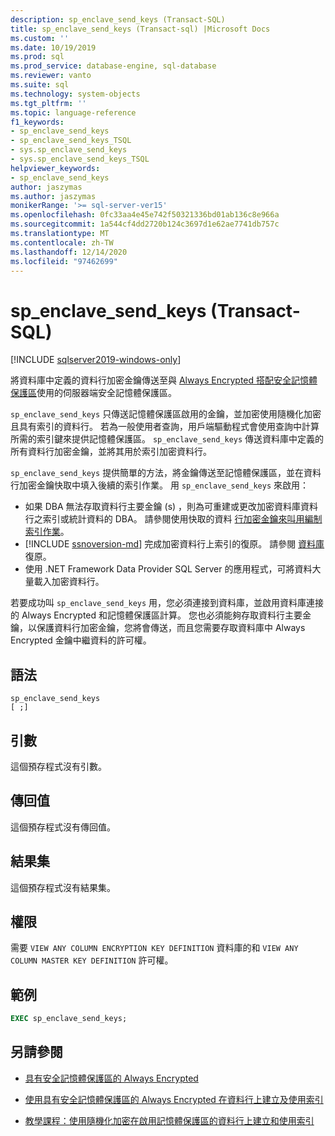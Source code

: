```yaml
---
description: sp_enclave_send_keys (Transact-SQL)
title: sp_enclave_send_keys (Transact-sql) |Microsoft Docs
ms.custom: ''
ms.date: 10/19/2019
ms.prod: sql
ms.prod_service: database-engine, sql-database
ms.reviewer: vanto
ms.suite: sql
ms.technology: system-objects
ms.tgt_pltfrm: ''
ms.topic: language-reference
f1_keywords:
- sp_enclave_send_keys
- sp_enclave_send_keys_TSQL
- sys.sp_enclave_send_keys
- sys.sp_enclave_send_keys_TSQL
helpviewer_keywords:
- sp_enclave_send_keys
author: jaszymas
ms.author: jaszymas
monikerRange: '>= sql-server-ver15'
ms.openlocfilehash: 0fc33aa4e45e742f50321336bd01ab136c8e966a
ms.sourcegitcommit: 1a544cf4dd2720b124c3697d1e62ae7741db757c
ms.translationtype: MT
ms.contentlocale: zh-TW
ms.lasthandoff: 12/14/2020
ms.locfileid: "97462699"
---
```

# <a name="sp_enclave_send_keys-transact-sql"></a>sp_enclave_send_keys (Transact-SQL)
[!INCLUDE [sqlserver2019-windows-only](../../includes/applies-to-version/sqlserver2019-windows-only.md)]

將資料庫中定義的資料行加密金鑰傳送至與 [Always Encrypted 搭配安全記憶體保護區](../security/encryption/always-encrypted-enclaves.md)使用的伺服器端安全記憶體保護區。

`sp_enclave_send_keys` 只傳送記憶體保護區啟用的金鑰，並加密使用隨機化加密且具有索引的資料行。 若為一般使用者查詢，用戶端驅動程式會使用查詢中計算所需的索引鍵來提供記憶體保護區。 `sp_enclave_send_keys` 傳送資料庫中定義的所有資料行加密金鑰，並將其用於索引加密資料行。 

`sp_enclave_send_keys` 提供簡單的方法，將金鑰傳送至記憶體保護區，並在資料行加密金鑰快取中填入後續的索引作業。 用 `sp_enclave_send_keys` 來啟用：
- 如果 DBA 無法存取資料行主要金鑰 (s) ，則為可重建或更改加密資料庫資料行之索引或統計資料的 DBA。 請參閱使用快取的資料 [行加密金鑰來叫用編制索引作業](../security/encryption/always-encrypted-enclaves-create-use-indexes.md#invoke-indexing-operations-using-cached-column-encryption-keys)。
- [!INCLUDE [ssnoversion-md](../../includes/ssnoversion-md.md)] 完成加密資料行上索引的復原。 請參閱 [資料庫](../security/encryption/always-encrypted-enclaves.md#database-recovery)復原。
- 使用 .NET Framework Data Provider SQL Server 的應用程式，可將資料大量載入加密資料行。

若要成功叫 `sp_enclave_send_keys` 用，您必須連接到資料庫，並啟用資料庫連接的 Always Encrypted 和記憶體保護區計算。 您也必須能夠存取資料行主要金鑰，以保護資料行加密金鑰，您將會傳送，而且您需要存取資料庫中 Always Encrypted 金鑰中繼資料的許可權。 

## <a name="syntax"></a>語法  
  
```
sp_enclave_send_keys
[ ;]  
```

## <a name="arguments"></a>引數

這個預存程式沒有引數。

## <a name="return-value"></a>傳回值

這個預存程式沒有傳回值。
  
## <a name="result-sets"></a>結果集

這個預存程式沒有結果集。
  
## <a name="permissions"></a>權限

 需要 `VIEW ANY COLUMN ENCRYPTION KEY DEFINITION` 資料庫的和 `VIEW ANY COLUMN MASTER KEY DEFINITION` 許可權。  
  
## <a name="examples"></a>範例  
  
```sql
EXEC sp_enclave_send_keys;  
```

## <a name="see-also"></a>另請參閱
- [具有安全記憶體保護區的 Always Encrypted](../security/encryption/always-encrypted-enclaves.md) 
 
- [使用具有安全記憶體保護區的 Always Encrypted 在資料行上建立及使用索引](../security/encryption/always-encrypted-enclaves-create-use-indexes.md)

- [教學課程：使用隨機化加密在啟用記憶體保護區的資料行上建立和使用索引](../security/tutorial-creating-using-indexes-on-enclave-enabled-columns-using-randomized-encryption.md)
